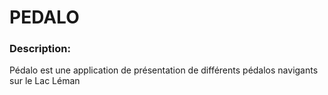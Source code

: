 # PEDALO

### Description:
Pédalo est une application de présentation de différents pédalos navigants sur le Lac Léman